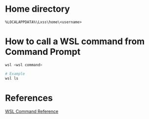 # Home directory
```batch
%LOCALAPPDATA%\Lxss\home\<username>
```

# How to call a WSL command from Command Prompt
```bash
wsl <wsl command>

# Example
wsl ls
```

# References
[WSL Command Reference](https://docs.microsoft.com/en-us/windows/wsl/reference)
